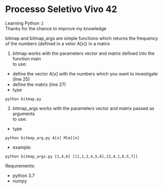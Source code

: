 # Processo Seletivo Vivo 42

Learning Python :) <br>
Thanks for the chance to improve my knowledge <br>

bitmap and bitmap_args are simple functions which returns the frequency of the numbers (defined in a vetor A[x]) in a matrix

1. bitmap 
works with the parameters vector and matrix defined into the function main <br>
to use:
- define the vector A[x] with the numbers which you want to investigate (line 25)
- define the matrix (line 27)
- type 
```
python bitmap.py
```

2. bitmap_args works with the parameters vector and matrix passed as arguments <br>
to use:
- type
```
python bitmap_arg.py A[x] M[m][n]
```
- example: 
```
python bitmap_args.py [1,4,6] [[1,1,2,4,5,6],[2,4,1,6,5,7]]
```

Requirements: 
- python 3.7
- numpy
